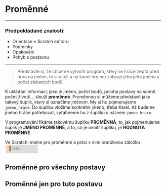 # Proměnné
---
### Předpokládané znalosti:
* Orientace v Scratch editoru
* Podmínky
* Opakování
* Pohyb s postavou

---

>Představte si, že chceme vytvořit program, který se hráče zeptá před hrou na jméno, to si uloží a na konci hry mu zobrazí jeho jeho jméno a počet získaných bodů.

K ukládání informací, jako je jméno, počet bodů, poloha postavy na scéně, počet životů… slouží **proměnné**. 
Proměnnou si můžeme představit jako takový šuplík, který si označíme jménem. My si ho pojmenujeme `jmeno_hrace`.  Do šuplíku vložíme konkrétní jméno, třeba Karel. Až budeme jméno hráče potřebovat, vytáhneme ho z šuplíku s názvem `jmeno_hrace`.

V programování říkáme takovému šuplíku **PROMĚNNÁ**, to, jak pojmenujeme šuplík je **JMÉNO PROMĚNNÉ**, a to, co je uvnitř šuplíku, je **HODNOTA PROMĚNNÉ**.

Ve Scratchi máme pro proměnné a práci s nimi oranžovou záložku ![](data.png)

## Proměnné pro všechny postavy
## Proměnné jen pro tuto postavu